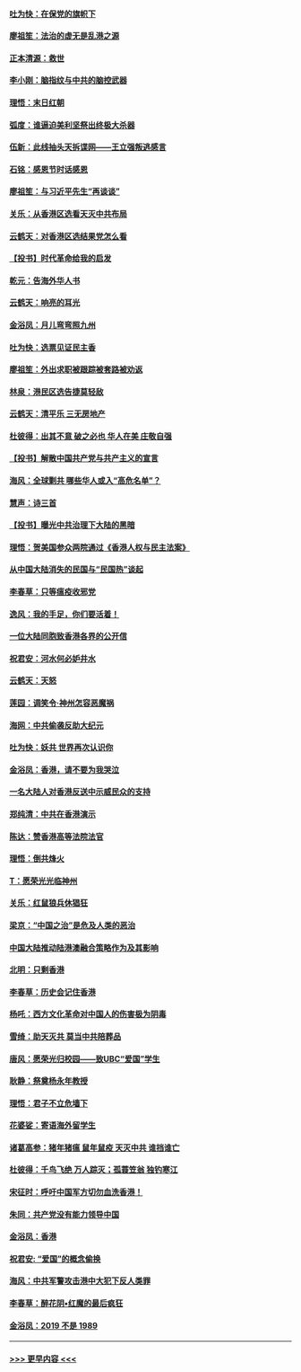 #### [吐为快：在保党的旗帜下](../pages/nsc993/n11691188.md?t=11302311) 
#### [廖祖笙：法治的虚无是乱港之源](../pages/nsc993/n11690605.md?t=11302311) 
#### [正本清源：救世](../pages/nsc993/n11689134.md?t=11302311) 
#### [李小刚：脑指纹与中共的脑控武器](../pages/nsc993/n11688900.md?t=11302311) 
#### [理悟：末日红朝](../pages/nsc993/n11688829.md?t=11302311) 
#### [弧度：谁逼迫美利坚祭出终极大杀器](../pages/nsc993/n11688735.md?t=11302311) 
#### [伍新：此线抽头天拆谍网——王立强叛逃感言](../pages/nsc993/n11687981.md?t=11302311) 
#### [石铭：感恩节时话感恩](../pages/nsc993/n11687568.md?t=11302311) 
#### [廖祖笙：与习近平先生“再谈谈”](../pages/nsc993/n11687005.md?t=11302311) 
#### [关乐：从香港区选看天灭中共布局](../pages/nsc993/n11686647.md?t=11302311) 
#### [云鹤天：对香港区选结果党怎么看](../pages/nsc993/n11686216.md?t=11302311) 
#### [【投书】时代革命给我的启发](../pages/nsc993/n11684287.md?t=11302311) 
#### [乾元：告海外华人书](../pages/nsc993/n11684044.md?t=11302311) 
#### [云鹤天：响亮的耳光](../pages/nsc993/n11684254.md?t=11302311) 
#### [金浴凤：月儿弯弯照九州](../pages/nsc993/n11684231.md?t=11302311) 
#### [吐为快：选票见证民主香](../pages/nsc993/n11684206.md?t=11302311) 
#### [廖祖笙：外出求职被跟踪被套路被劝返](../pages/nsc993/n11683874.md?t=11302311) 
#### [林泉：港民区选告捷莫轻敌](../pages/nsc993/n11683930.md?t=11302311) 
#### [云鹤天：清平乐 三无房地产](../pages/nsc993/n11681521.md?t=11302311) 
#### [杜彼得：出其不意 破之必也 华人在美 庄敬自强](../pages/nsc993/n11679554.md?t=11302311) 
#### [【投书】解散中国共产党与共产主义的宣言](../pages/nsc993/n11679177.md?t=11302311) 
#### [海风：全球剿共 哪些华人或入“高危名单”？](../pages/nsc993/n11678617.md?t=11302311) 
#### [慧声：诗三首](../pages/nsc993/n11678848.md?t=11302311) 
#### [【投书】曝光中共治理下大陆的黑暗](../pages/nsc993/n11678674.md?t=11302311) 
#### [理悟：贺美国参众两院通过《香港人权与民主法案》](../pages/nsc993/n11678104.md?t=11302311) 
#### [从中国大陆消失的民国与“民国热”谈起](../pages/nsc993/n11678075.md?t=11302311) 
#### [李春草：只等瘟疫收邪党](../pages/nsc993/n11677308.md?t=11302311) 
#### [逸风：我的手足，你们要活着！](../pages/nsc993/n11676352.md?t=11302311) 
#### [一位大陆同胞致香港各界的公开信](../pages/nsc993/n11675761.md?t=11302311) 
#### [祝君安：河水何必妒井水](../pages/nsc993/n11675746.md?t=11302311) 
#### [云鹤天：天怒](../pages/nsc993/n11675718.md?t=11302311) 
#### [莲园：调笑令‧神州怎容恶魔祸](../pages/nsc993/n11675648.md?t=11302311) 
#### [海网：中共偷袭反助大纪元](../pages/nsc993/n11673515.md?t=11302311) 
#### [吐为快：妖共 世界再次认识你](../pages/nsc993/n11673506.md?t=11302311) 
#### [金浴凤：香港，请不要为我哭泣](../pages/nsc993/n11673248.md?t=11302311) 
#### [一名大陆人对香港反送中示威民众的支持](../pages/nsc993/n11672615.md?t=11302311) 
#### [郑纯清：中共在香港演示](../pages/nsc993/n11670539.md?t=11302311) 
#### [陈达：赞香港高等法院法官](../pages/nsc993/n11669542.md?t=11302311) 
#### [理悟：倒共烽火](../pages/nsc993/n11668844.md?t=11302311) 
#### [T：愿荣光光临神州](../pages/nsc993/n11668421.md?t=11302311) 
#### [关乐：红鼠狼兵休猖狂](../pages/nsc993/n11668378.md?t=11302311) 
#### [梁京：“中国之治”是危及人类的恶治](../pages/nsc993/n11668328.md?t=11302311) 
#### [中国大陆推动陆港澳融合策略作为及其影响](../pages/nsc993/n11668157.md?t=11302311) 
#### [北明：只剩香港](../pages/nsc993/n11668002.md?t=11302311) 
#### [李春草：历史会记住香港](../pages/nsc993/n11667927.md?t=11302311) 
#### [杨吒：西方文化革命对中国人的伤害极为阴毒](../pages/nsc993/n11664521.md?t=11302311) 
#### [雪绮：助天灭共 莫当中共陪葬品](../pages/nsc993/n11662650.md?t=11302311) 
#### [唐风：愿荣光归校园——致UBC“爱国”学生](../pages/nsc993/n11662194.md?t=11302311) 
#### [耿静：祭奠杨永年教授](../pages/nsc993/n11662514.md?t=11302311) 
#### [理悟：君子不立危墙下](../pages/nsc993/n11662172.md?t=11302311) 
#### [花婆娑：寄语海外留学生](../pages/nsc993/n11662121.md?t=11302311) 
#### [诸葛高参：猪年猪瘟 鼠年鼠疫 天灭中共 谁挡谁亡](../pages/nsc993/n11661980.md?t=11302311) 
#### [杜彼得：千鸟飞绝 万人踪灭；孤蓑笠翁 独钓寒江](../pages/nsc993/n11661170.md?t=11302311) 
#### [宋征时：呼吁中国军方切勿血洗香港！](../pages/nsc993/n11415318.md?t=11302311) 
#### [朱同：共产党没有能力领导中国](../pages/nsc993/n11660421.md?t=11302311) 
#### [金浴凤：香港](../pages/nsc993/n11660419.md?t=11302311) 
#### [祝君安: “爱国”的概念偷换](../pages/nsc993/n11659706.md?t=11302311) 
#### [海风：中共军警攻击港中大犯下反人类罪](../pages/nsc993/n11659632.md?t=11302311) 
#### [李春草：醉花阴•红魔的最后疯狂](../pages/nsc993/n11659287.md?t=11302311) 
#### [金浴凤：2019 不是 1989](../pages/nsc993/n11657663.md?t=11302311) 

----
#### [ >>> 更早内容 <<< ](../indexes/nsc993-earlier.md)
